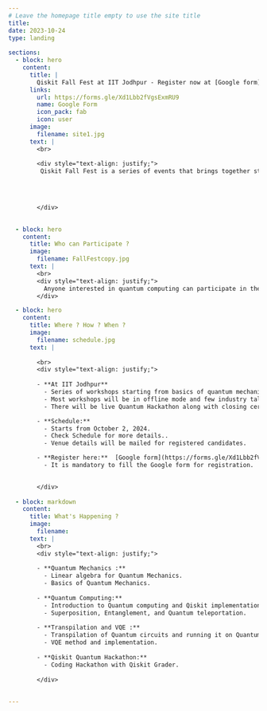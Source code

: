 ```yaml
---
# Leave the homepage title empty to use the site title
title: 
date: 2023-10-24
type: landing
  
sections:
  - block: hero
    content:
      title: |
        Qiskit Fall Fest at IIT Jodhpur - Register now at [Google form](https://forms.gle/Xd1Lbb2fVgsExmRU9)
      links:
        url: https://forms.gle/Xd1Lbb2fVgsExmRU9
        name: Google Form
        icon_pack: fab
        icon: user
      image:
        filename: site1.jpg
      text: |
        <br>
      
        <div style="text-align: justify;">
         Qiskit Fall Fest is a series of events that brings together students who are interested in the exciting field of quantum information. The week of festivities includes workshops for people who are new to Qiskit, coding challenges for a range of skill levels.
    
       


        </div>
      

  - block: hero
    content:
      title: Who can Participate ?
      image: 
        filename: FallFestcopy.jpg
      text: |
        <br>
        <div style="text-align: justify;">
          Anyone interested in quantum computing can participate in the Qiskit Fall Fest, including students, researchers, and industry professionals. Whether you’re a newcomer or a seasoned veteran, there is something here for you. It consists of a series of Jupyter notebooks that contain tutorial material, code examples, and auto-graded coding challenges. This year’s challenge will showcase the new features of Qiskit 1.0, while demonstrating the differences from previous versions. We hope it will help you better understand what it means to do utility-scale experiments with Qiskit — those with 100 or more qubits — and practice the steps to get there.
        </div>

  - block: hero
    content:
      title: Where ? How ? When ?
      image:
        filename: schedule.jpg
      text: |
    
        <br>
        <div style="text-align: justify;">
        
        - **At IIT Jodhpur**
          - Series of workshops starting from basics of quantum mechanics to quantum computing and not limited to Introduction of Quantum Machine Learning. 
          - Most workshops will be in offline mode and few industry talks will be online.
          - There will be live Quantum Hackathon along with closing ceremony.

        - **Schedule:**
          - Starts from October 2, 2024.
          - Check Schedule for more details..
          - Venue details will be mailed for registered candidates.

        - **Register here:**  [Google form](https://forms.gle/Xd1Lbb2fVgsExmRU9)
          - It is mandatory to fill the Google form for registration.
     

        </div>
  
  - block: markdown
    content:
      title: What's Happening ?
      image:
        filename: 
      text: |
        <br>
        <div style="text-align: justify;">
        
        - **Quantum Mechanics :**
          - Linear algebra for Quantum Mechanics.
          - Basics of Quantum Mechanics.
      
        - **Quantum Computing:**
          - Introduction to Quantum computing and Qiskit implementations.
          - Superposition, Entanglement, and Quantum teleportation.
      
        - **Transpilation and VQE :**
          - Transpilation of Quantum circuits and running it on Quantum Hardware.
          - VQE method and implementation.
      
        - **Qiskit Quantum Hackathon:**
          - Coding Hackathon with Qiskit Grader.
    
        </div>
        
    
---
```

